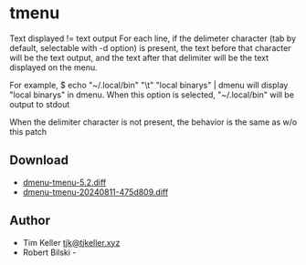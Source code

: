 tmenu
====
Text displayed != text output
For each line, if the delimeter character (tab by default, selectable with -d option) is present, the text before that character will be the text output, and the text after that delimiter will be the text displayed on the menu.

For example,
$ echo "~/.local/bin" "\t" "local binarys" | dmenu
will display "local binarys" in dmenu. When this option is selected, "~/.local/bin" will be output to stdout

When the delimiter character is not present, the behavior is the same as w/o this patch

Download
--------
* [dmenu-tmenu-5.2.diff](dmenu-tmenu-5.2.diff)
* [dmenu-tmenu-20240811-475d809.diff](dmenu-tmenu-20240811-475d809.diff)

Author
------
* Tim Keller <tjk@tjkeller.xyz>
* Robert Bilski - <robert at rbilski com>
